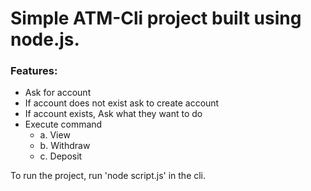 # Simple ATM-Cli project built using node.js.

### Features:

- Ask for account
- If account does not exist ask to create account
- If account exists, Ask what they want to do
- Execute command
  - a. View
  - b. Withdraw
  - c. Deposit

To run the project, run 'node script.js' in the cli.
